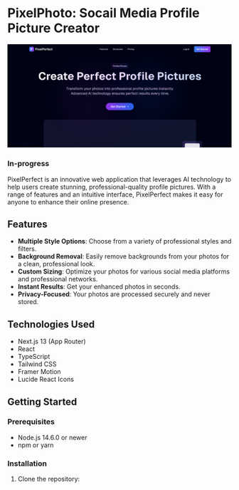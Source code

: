 # PixelPhoto: Socail Media Profile Picture Creator

<img src="/profilephotosite.png" />

### In-progress

PixelPerfect is an innovative web application that leverages AI technology to help users create stunning, professional-quality profile pictures. With a range of features and an intuitive interface, PixelPerfect makes it easy for anyone to enhance their online presence.

## Features

- **Multiple Style Options**: Choose from a variety of professional styles and filters.
- **Background Removal**: Easily remove backgrounds from your photos for a clean, professional look.
- **Custom Sizing**: Optimize your photos for various social media platforms and professional networks.
- **Instant Results**: Get your enhanced photos in seconds.
- **Privacy-Focused**: Your photos are processed securely and never stored.

## Technologies Used

- Next.js 13 (App Router)
- React
- TypeScript
- Tailwind CSS
- Framer Motion
- Lucide React Icons

## Getting Started

### Prerequisites

- Node.js 14.6.0 or newer
- npm or yarn

### Installation

1. Clone the repository:

